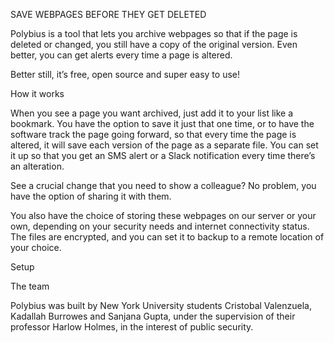 SAVE WEBPAGES BEFORE THEY GET DELETED

Polybius is a tool that lets you archive webpages so that if the page is deleted or changed, you still have a copy of the original version. Even better, you can get alerts every time a page is altered.

Better still, it’s free, open source and super easy to use!

How it works

When you see a page you want archived, just add it to your list like a bookmark. You have the option to save it just that one time, or to have the software track the page going forward, so that every time the page is altered, it will save each version of the page as a separate file. You can set it up so that you get an SMS alert or a Slack notification every time there’s an alteration. 

See a crucial change that you need to show a colleague? No problem, you have the option of sharing it with them. 

You also have the choice of storing these webpages on our server or your own, depending on your security needs and internet connectivity status. The files are encrypted, and you can set it to backup to a remote location of your choice. 

Setup

The team

Polybius was built by New York University students Cristobal Valenzuela, Kadallah Burrowes and Sanjana Gupta, under the supervision of their professor Harlow Holmes, in the interest of public security. 




